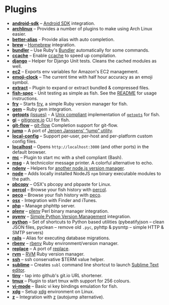 # Plugins
* [__android-sdk__](https://github.com/bpinto/oh-my-fish/tree/master/plugins/android-sdk) – [Android SDK](http://developer.android.com/sdk/index.html) integration.
* [__archlinux__](https://github.com/bpinto/oh-my-fish/tree/master/plugins/archlinux) – Provides a number of plugins to make using Arch Linux easier.
* [__better-alias__](https://github.com/bpinto/oh-my-fish/tree/master/plugins/better-alias) - Provide alias with auto completion.
* [__brew__](https://github.com/bpinto/oh-my-fish/tree/master/plugins/brew) – [Homebrew](http://brew.sh/) integration.
* [__bundler__](https://github.com/bpinto/oh-my-fish/tree/master/plugins/bundler) – Use Ruby's [Bundler](http://bundler.io/) automatically for some commands.
* [__ccache__](https://github.com/bpinto/oh-my-fish/tree/master/plugins/ccache) – Enable [ccache](http://ccache.samba.org/) to speed up compilation.
* [__django__](https://github.com/bpinto/oh-my-fish/tree/master/plugins/django) – Helper for Django Unit tests. Cleans the cached modules as well.
* [__ec2__](https://github.com/bpinto/oh-my-fish/tree/master/plugins/ec2) – Exports env variables for Amazon's EC2 management.
* [__emoji-clock__](https://github.com/bpinto/oh-my-fish/tree/master/plugins/emoji-clock) – The current time with half hour accuracy as an emoji symbol.
* [__extract__](https://github.com/bpinto/oh-my-fish/tree/master/plugins/extract) – Plugin to expand or extract bundled & compressed files.
* [__fish-spec__](https://github.com/bpinto/oh-my-fish/tree/master/plugins/fish-spec) - Unit testing as simple as fish. See the [README](fish-spec/README.markdown) for usage instructions.
* [__fry__](https://github.com/bpinto/oh-my-fish/tree/master/plugins/fry) – Starts [fry](https://github.com/terlar/fry), a simple Ruby version manager for fish.
* [__gem__](https://github.com/bpinto/oh-my-fish/tree/master/plugins/gem) – Ruby gem integration.
* [__getopts__](https://github.com/bpinto/oh-my-fish/tree/master/plugins/getopts) [(issues)](https://github.com/bucaran/getopts) - A [Unix compliant](http://pubs.opengroup.org/onlinepubs/7908799/xbd/utilconv.html) implementation of [`getopts`](http://en.wikipedia.org/wiki/Getopts) for fish.
* [__gi__](https://github.com/bpinto/oh-my-fish/tree/master/plugins/gi) – [gitignore.io](http://gitignore.io) CLI for fish.
* [__git-flow__](https://github.com/bpinto/oh-my-fish/tree/master/plugins/git-flow) – [git-flow](https://github.com/nvie/gitflow) Completion support for git-flow.
* [__jump__](https://github.com/bpinto/oh-my-fish/tree/master/plugins/jump) – A port of [Jeroen Janssens’ “jump” utility](http://jeroenjanssens.com/2013/08/16/quickly-navigate-your-filesystem-from-the-command-line.html).
* [__local-config__](https://github.com/bpinto/oh-my-fish/tree/master/plugins/local-config) – Support per-user, per-host and per-platform custom config files.
* [__localhost__](https://github.com/bpinto/oh-my-fish/tree/master/plugins/localhost) – Opens `http://localhost:3000` (and other ports) in the default browser.
* [__mc__](https://github.com/bpinto/oh-my-fish/tree/master/plugins/mc) – Plugin to start mc with a shell compliant (Bash).
* [__msg__](https://github.com/bpinto/oh-my-fish/tree/master/plugins/msg) - A technicolor message printer. A colorful alternative to echo.
* [__ndenv__](https://github.com/bpinto/oh-my-fish/tree/master/plugins/ndenv) – Helpers for [another node.js version manager](https://github.com/riywo/ndenv).
* [__node__](https://github.com/bpinto/oh-my-fish/tree/master/plugins/node) – Adds locally installed NodeJS `npm` binary executable modules to the path.
* [__pbcopy__](https://github.com/bpinto/oh-my-fish/tree/master/plugins/pbcopy) – OSX's pbcopy and pbpaste for Linux.
* [__percol__](https://github.com/bpinto/oh-my-fish/tree/master/plugins/percol) – Browse your fish history with [percol](https://github.com/mooz/percol).
* [__peco__](https://github.com/bpinto/oh-my-fish/tree/master/plugins/peco) – Browse your fish history with [peco](https://github.com/peco/peco).
* [__osx__](https://github.com/bpinto/oh-my-fish/tree/master/plugins/osx) - Integration with Finder and iTunes.
* [__php__](https://github.com/bpinto/oh-my-fish/tree/master/plugins/php) – Manage phphttp server.
* [__plenv__](https://github.com/bpinto/oh-my-fish/tree/master/plugins/plenv) – [plenv](https://github.com/tokuhirom/plenv) Perl binary manager integration.
* [__pyenv__](https://github.com/bpinto/oh-my-fish/tree/master/plugins/pyenv) – [Simple Python Version Management](https://github.com/yyuu/pyenv) integration.
* [__python__](https://github.com/bpinto/oh-my-fish/tree/master/plugins/python) – Set of shortcuts to Python based utilities (pybeatifyjson – clean JSON files, pyclean – remove old `.pyc`, pyhttp & pysmtp – simple HTTP & SMTP servers)
* [__rails__](https://github.com/bpinto/oh-my-fish/tree/master/plugins/rails) – Alias for executing database migrations.
* [__rbenv__](https://github.com/bpinto/oh-my-fish/tree/master/plugins/rbenv) – [rbenv](https://github.com/sstephenson/rbenv) Ruby environment/version manager.
* [__replace__](https://github.com/bpinto/oh-my-fish/tree/master/plugins/replace) – A port of [replace](https://github.com/thoughtbot/dotfiles/blob/master/bin/replace).
* [__rvm__](https://github.com/bpinto/oh-my-fish/tree/master/plugins/rvm) – [RVM](http://rvm.io) Ruby version manager.
* [__ssh__](https://github.com/bpinto/oh-my-fish/tree/master/plugins/ssh) – ssh conservative $TERM value helper.
* [__sublime__](https://github.com/bpinto/oh-my-fish/tree/master/plugins/sublime) – Creates `subl` command line shortcut to launch [Sublime Text editor](http://sublimetext.com/).
* [__tiny__](https://github.com/bpinto/oh-my-fish/tree/master/plugins/tiny) - tap into github's git.io URL shortener.
* [__tmux__](https://github.com/bpinto/oh-my-fish/tree/master/plugins/tmux) – Plugin to start tmux with support for 256 colours.
* [__vi-mode__](https://github.com/bpinto/oh-my-fish/tree/master/plugins/vi-mode) – Basic vi key bindings emulation for fish.
* [__xdg__](https://github.com/bpinto/oh-my-fish/tree/master/plugins/xdg) – Setup [xdg](http://standards.freedesktop.org/basedir-spec/basedir-spec-latest.html) environment on Linux.
* [__z__](https://github.com/bpinto/oh-my-fish/tree/master/plugins/z) – Integration with [z](https://github.com/rupa/z) (autojump alternative).
